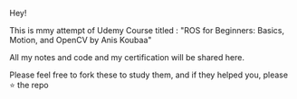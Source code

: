 Hey!

This is mmy attempt of Udemy Course titled : "ROS for Beginners: Basics, Motion, and OpenCV by Anis Koubaa"

All my notes and code and my certification will be shared here.

Please feel free to fork these to study them, and if they helped you, please :star: the repo

